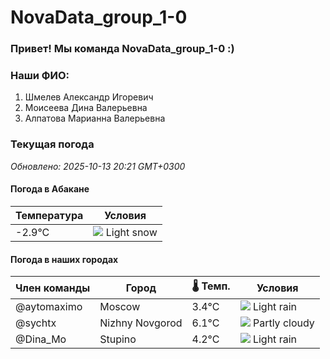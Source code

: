# NovaData_group_1-0
### Привет! Мы команда NovaData_group_1-0 :)

### Наши ФИО:
1. Шмелев Александр Игоревич
2. Моисеева Дина Валерьевна
3. Алпатова Марианна Валерьевна

### Текущая погода
<!-- WEATHER:START -->
_Обновлено: 2025-10-13 20:21 GMT+0300_

#### Погода в Абакане

| Температура | Условия |
|-------------|----------|
| -2.9°C     | ![](https://cdn.weatherapi.com/weather/64x64/night/326.png) Light snow |

#### Погода в наших городах

| Член команды  | Город               | 🌡️ Темп.  | Условия          |
|---------------|---------------------|-----------|--------------------|
| @aytomaximo    | Moscow              |    3.4°C | ![](https://cdn.weatherapi.com/weather/64x64/night/296.png) Light rain   |
| @sychtx        | Nizhny Novgorod     |    6.1°C | ![](https://cdn.weatherapi.com/weather/64x64/night/116.png) Partly cloudy |
| @Dina_Mo       | Stupino             |    4.2°C | ![](https://cdn.weatherapi.com/weather/64x64/night/296.png) Light rain   |

<!-- WEATHER:END -->
